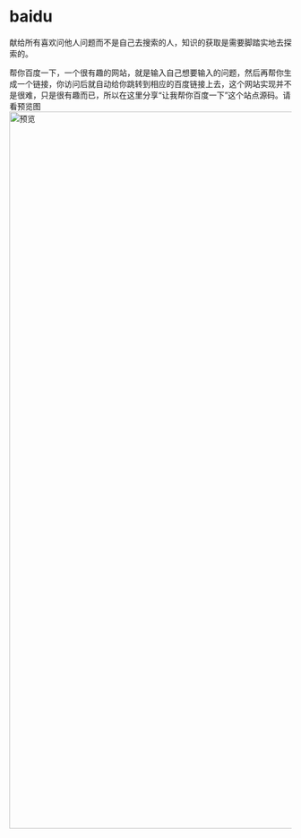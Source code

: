 # baidu
献给所有喜欢问他人问题而不是自己去搜索的人，知识的获取是需要脚踏实地去探索的。


帮你百度一下，一个很有趣的网站，就是输入自己想要输入的问题，然后再帮你生成一个链接，你访问后就自动给你跳转到相应的百度链接上去，这个网站实现并不是很难，只是很有趣而已，所以在这里分享“让我帮你百度一下”这个站点源码。请看预览图
<img width="1280" alt="预览" src="https://github.com/xiao-yuantx/baidu/assets/85924672/ada62d90-7c91-4363-92e4-30e0059987f2">
